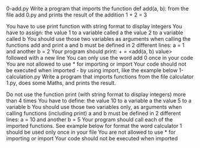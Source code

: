 0-add.py
Write a program that imports the function def add(a, b): from the file add 0.py and prints the result of the addition 1 + 2 = 3

You have to use print function with string format to display integers
You have to assign:
the value 1 to a variable called a
the value 2 to a variable called b
You should use those two variables as arguments when calling the functions add and print a and b must be defined in 2 different lines: a = 1 and another b = 2
Your program should print: + = <add(a, b) value> followed with a new line
You can only use the word add 0 once in your code
You are not allowed to use * for importing or import
Your code should not be executed when imported - by using import, like the example below
1-calculation.py
Write a program that imports functions from the file calculator 1.py, does some Maths, and prints the result.

Do not use the function print (with string format to display integers) more than 4 times
You have to define:
the value 10 to a variable a
the value 5 to a variable b
You should use those two variables only, as arguments when calling functions (including print) a and b must be defined in 2 different lines: a = 10 and another b = 5
Your program should call each of the imported functions. See example below for format the word calculator 1 should be used only once in your file
You are not allowed to use * for importing or import
Your code should not be executed when imported
